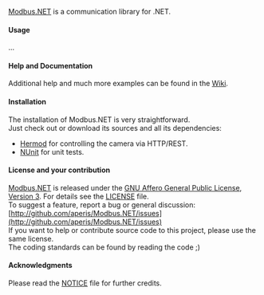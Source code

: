 [Modbus.NET](http://github.com/aperis/Modbus.NET) is a communication library for .NET.

#### Usage

...

#### Help and Documentation

Additional help and much more examples can be found in the [Wiki](http://github.com/aperis/Modbus.NET/wiki).   

#### Installation

The installation of Modbus.NET is very straightforward.    
Just check out or download its sources and all its dependencies:

- [Hermod](http://github.com/ahzf/Hermod) for controlling the camera via HTTP/REST.
- [NUnit](http://www.nunit.org) for unit tests.

#### License and your contribution

[Modbus.NET](http://github.com/aperis/Modbus.NET) is released under the [GNU Affero General Public License, Version 3](http://www.gnu.org/licenses/agpl.html). For details see the [LICENSE](/aperis/Modbus.NET/blob/master/LICENSE) file.    
To suggest a feature, report a bug or general discussion: [http://github.com/aperis/Modbus.NET/issues](http://github.com/aperis/Modbus.NET/issues)    
If you want to help or contribute source code to this project, please use the same license.   
The coding standards can be found by reading the code ;)

#### Acknowledgments

Please read the [NOTICE](/aperis/Modbus.NET/blob/master/NOTICE) file for further credits.

#### 

